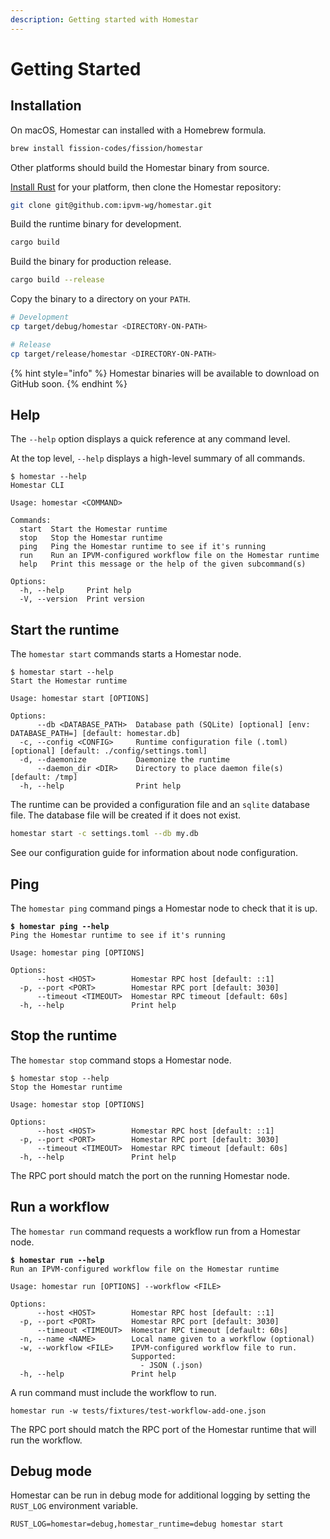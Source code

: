 ```yaml
---
description: Getting started with Homestar
---
```


# Getting Started

## Installation

On macOS, Homestar can installed with a Homebrew formula.

```sh
brew install fission-codes/fission/homestar
```

Other platforms should build the Homestar binary from source.&#x20;

[Install Rust](https://www.rust-lang.org/tools/install) for your platform, then clone the Homestar repository:

```sh
git clone git@github.com:ipvm-wg/homestar.git
```

Build the runtime binary for development.

```sh
cargo build
```

Build the binary for production release.

```sh
cargo build --release
```

Copy the binary to a directory on your `PATH`.

```sh
# Development
cp target/debug/homestar <DIRECTORY-ON-PATH>

# Release
cp target/release/homestar <DIRECTORY-ON-PATH>
```

{% hint style="info" %}
Homestar binaries will be available to download on GitHub soon.
{% endhint %}

## Help

The `--help` option displays a quick reference at any command level.

At the top level, `--help` displays a high-level summary of all commands.

```
$ homestar --help
Homestar CLI

Usage: homestar <COMMAND>

Commands:
  start  Start the Homestar runtime
  stop   Stop the Homestar runtime
  ping   Ping the Homestar runtime to see if it's running
  run    Run an IPVM-configured workflow file on the Homestar runtime
  help   Print this message or the help of the given subcommand(s)

Options:
  -h, --help     Print help
  -V, --version  Print version
```

## Start the runtime

The `homestar start` commands starts a Homestar node.

```
$ homestar start --help
Start the Homestar runtime

Usage: homestar start [OPTIONS]

Options:
      --db <DATABASE_PATH>  Database path (SQLite) [optional] [env: DATABASE_PATH=] [default: homestar.db]
  -c, --config <CONFIG>     Runtime configuration file (.toml) [optional] [default: ./config/settings.toml]
  -d, --daemonize           Daemonize the runtime
      --daemon_dir <DIR>    Directory to place daemon file(s) [default: /tmp]
  -h, --help                Print help
```

The runtime can be provided a configuration file and an `sqlite` database file. The database file will be created if it does not exist.

```sh
homestar start -c settings.toml --db my.db
```

See our configuration guide for information about node configuration.

## Ping

The `homestar ping` command pings a Homestar node to check that it is up.

<pre><code><strong>$ homestar ping --help
</strong>Ping the Homestar runtime to see if it's running

Usage: homestar ping [OPTIONS]

Options:
      --host &#x3C;HOST>        Homestar RPC host [default: ::1]
  -p, --port &#x3C;PORT>        Homestar RPC port [default: 3030]
      --timeout &#x3C;TIMEOUT>  Homestar RPC timeout [default: 60s]
  -h, --help               Print help
</code></pre>

## Stop the runtime

The `homestar stop` command stops a Homestar node.

```
$ homestar stop --help
Stop the Homestar runtime

Usage: homestar stop [OPTIONS]

Options:
      --host <HOST>        Homestar RPC host [default: ::1]
  -p, --port <PORT>        Homestar RPC port [default: 3030]
      --timeout <TIMEOUT>  Homestar RPC timeout [default: 60s]
  -h, --help               Print help
```

The RPC port should match the port on the running Homestar node.

## Run a workflow

The `homestar run` command requests a workflow run from a Homestar node.

<pre><code><strong>$ homestar run --help
</strong>Run an IPVM-configured workflow file on the Homestar runtime

Usage: homestar run [OPTIONS] --workflow &#x3C;FILE>

Options:
      --host &#x3C;HOST>        Homestar RPC host [default: ::1]
  -p, --port &#x3C;PORT>        Homestar RPC port [default: 3030]
      --timeout &#x3C;TIMEOUT>  Homestar RPC timeout [default: 60s]
  -n, --name &#x3C;NAME>        Local name given to a workflow (optional)
  -w, --workflow &#x3C;FILE>    IPVM-configured workflow file to run.
                           Supported:
                             - JSON (.json)
  -h, --help               Print help
</code></pre>

A run command must include the workflow to run.

```
homestar run -w tests/fixtures/test-workflow-add-one.json
```

The RPC port should match the RPC port of the Homestar runtime that will run the workflow.

## Debug mode

Homestar can be run in debug mode for additional logging by setting the `RUST_LOG` environment variable.

```
RUST_LOG=homestar=debug,homestar_runtime=debug homestar start
```
